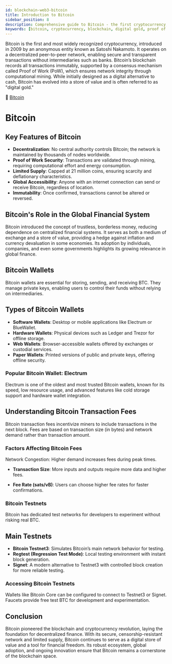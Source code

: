 ```yaml
---
id: blockchain-web3-bitcoin
title: Introduction to Bitcoin
sidebar_position: 8
description: Comprehensive guide to Bitcoin - the first cryptocurrency, its blockchain technology, mining process, and role as digital gold in the financial system.
keywords: [bitcoin, cryptocurrency, blockchain, digital gold, proof of work, satoshi nakamoto, BTC, bitcoin mining, decentralized currency]
---
```


Bitcoin is the first and most widely recognized cryptocurrency, introduced in 2009 by an anonymous entity known as Satoshi Nakamoto. It operates on a decentralized peer-to-peer network, enabling secure and transparent transactions without intermediaries such as banks. Bitcoin’s blockchain records all transactions immutably, supported by a consensus mechanism called Proof of Work (PoW), which ensures network integrity through computational mining.
While initially designed as a digital alternative to cash, Bitcoin has evolved into a store of value and is often referred to as "digital gold."

🔗 [Bitcoin](https://bitcoin.org/en/)

# Bitcoin

## Key Features of Bitcoin
* **Decentralization**: No central authority controls Bitcoin; the network is maintained by thousands of nodes worldwide.
* **Proof of Work Security**: Transactions are validated through mining, requiring computational effort and energy consumption.
* **Limited Supply**: Capped at 21 million coins, ensuring scarcity and deflationary characteristics.
* **Global Accessibility**: Anyone with an internet connection can send or receive Bitcoin, regardless of location.
* **Immutability**: Once confirmed, transactions cannot be altered or reversed.

## Bitcoin's Role in the Global Financial System
Bitcoin introduced the concept of trustless, borderless money, reducing dependence on centralized financial systems. It serves as both a medium of exchange and a store of value, providing a hedge against inflation and currency devaluation in some economies.
Its adoption by individuals, companies, and even some governments highlights its growing relevance in global finance.

## Bitcoin Wallets
Bitcoin wallets are essential for storing, sending, and receiving BTC. They manage private keys, enabling users to control their funds without relying on intermediaries.

## Types of Bitcoin Wallets
* **Software Wallets**: Desktop or mobile applications like Electrum or BlueWallet.
* **Hardware Wallets**: Physical devices such as Ledger and Trezor for offline storage.
* **Web Wallets**: Browser-accessible wallets offered by exchanges or custodial services.
* **Paper Wallets**: Printed versions of public and private keys, offering offline security.

### Popular Bitcoin Wallet: Electrum
Electrum is one of the oldest and most trusted Bitcoin wallets, known for its speed, low resource usage, and advanced features like cold storage support and hardware wallet integration.

## Understanding Bitcoin Transaction Fees
Bitcoin transaction fees incentivize miners to include transactions in the next block. Fees are based on transaction size (in bytes) and network demand rather than transaction amount.

### Factors Affecting Bitcoin Fees
Network Congestion: Higher demand increases fees during peak times.

* **Transaction Size**: More inputs and outputs require more data and higher fees.

* **Fee Rate (sats/vB)**: Users can choose higher fee rates for faster confirmations.

### Bitcoin Testnets
Bitcoin has dedicated test networks for developers to experiment without risking real BTC.

## Main Testnets
* **Bitcoin Testnet3**: Simulates Bitcoin’s main network behavior for testing.
* **Regtest (Regression Test Mode)**: Local testing environment with instant block generation.
* **Signet**: A modern alternative to Testnet3 with controlled block creation for more reliable testing.

### Accessing Bitcoin Testnets
Wallets like Bitcoin Core can be configured to connect to Testnet3 or Signet. Faucets provide free test BTC for development and experimentation.

## Conclusion
Bitcoin pioneered the blockchain and cryptocurrency revolution, laying the foundation for decentralized finance. With its secure, censorship-resistant network and limited supply, Bitcoin continues to serve as a digital store of value and a tool for financial freedom. Its robust ecosystem, global adoption, and ongoing innovation ensure that Bitcoin remains a cornerstone of the blockchain space.